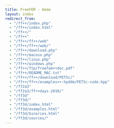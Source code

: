 ```yaml
---
title: FreeFEM - Home
layout: index
redirect_from:
  - "/ff++/index.php"
  - "/ff++/index.html"
  - "/ff++/"
  - "/ff++"
  - "/ff++/ff++/web"
  - "/ff++/ff++/web/"
  - "/ff++/download.php"
  - "/ff++/macosx.php"
  - "/ff++/linux.php"
  - "/ff++/windows.php"
  - "/ff++/ftp/freefem++doc.pdf"
  - "/ff++/README_MAC.txt"
  - "/ff++/ff++/download/PETSc/"
  - "/ff++/ff++/examples++-hpddm/PETSc-code.hpp"
  - "/ff2a3"
  - "/ff2a3/ff++days-2010/"
  - "/ff3d"
  - "/ff3d/"
  - "/ff3d/index.html"
  - "/ff3d/examples.html"
  - "/ff3d/binaries.html"
  - "/ff3d/sources/"
---
```


